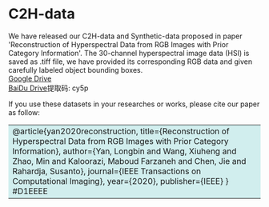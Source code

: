 # C2H-data
We have released our C2H-data and Synthetic-data proposed in paper 'Reconstruction of Hyperspectral Data from RGB Images with Prior Category Information'. The 30-channel hyperspectral image data (HSI) is saved as .tiff file, we have provided its corresponding RGB data and given carefully labeled object bounding boxes.  
[Google Drive](https://drive.google.com/file/d/1MlOCe8Ocql5p2OZKQyIuqWLtDXi9iiwW/view?usp=sharing)  
[BaiDu Drive](https://pan.baidu.com/s/1Ma09OEqYYzNGgDjAdFk6hg)提取码: cy5p  

If you use these datasets in your researches or works, please cite our paper as follow:  
<table><tr><td bgcolor=#D1EEEE>
@article{yan2020reconstruction,  
  title={Reconstruction of Hyperspectral Data from RGB Images with Prior Category Information},  
  author={Yan, Longbin and Wang, Xiuheng and Zhao, Min and Kaloorazi, Maboud Farzaneh and Chen, Jie and Rahardja, Susanto},  
  journal={IEEE Transactions on Computational Imaging},  
  year={2020},  
  publisher={IEEE}  
}
#D1EEEE</td></tr></table>
